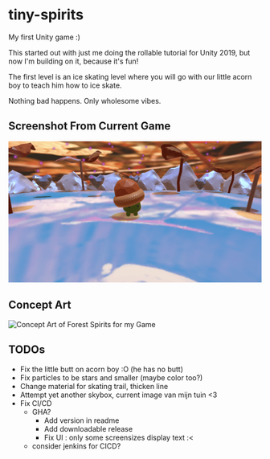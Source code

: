 # tiny-spirits
My first Unity game :)

This started out with just me doing the rollable tutorial for Unity 2019, but now I'm building on it, because it's fun!

The first level is an ice skating level where you will go with our little acorn boy to teach him how to ice skate.

Nothing bad happens. Only wholesome vibes.

## Screenshot From Current Game
![Screenshot from current game](./game_screenshot.png)

## Concept Art
![Concept Art of Forest Spirits for my Game](./smol_spirits.png)

## TODOs
* Fix the little butt on acorn boy :O (he has no butt)
* Fix particles to be stars and smaller (maybe color too?)
* Change material for skating trail, thicken line
* Attempt yet another skybox, current image van mijn tuin <3
* Fix CI/CD
  - GHA?
    - Add version in readme
    - Add downloadable release
    - Fix UI : only some screensizes display text :<
  - consider jenkins for CICD?
